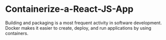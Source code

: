 # Containerize-a-React-JS-App
Building and packaging is a most frequent activity in software development. Docker makes it easier to create, deploy, and run applications by using containers.
